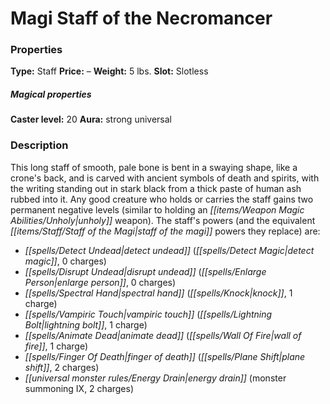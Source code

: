 ﻿---
Title: "Magi Staff of the Necromancer"
Type: "Staff"
Price: "–"
Weight: "5 lbs."
Slot: "Slotless"
Caster level: "20"
Aura: "strong universal"
Description: |
  "This long staff of smooth, pale bone is bent in a swaying shape, like a crone's back, and is carved with ancient symbols of death and spirits, with the writing standing out in stark black from a thick paste of human ash rubbed into it. Any good creature who holds or carries the staff gains two permanent negative levels (similar to holding an unholy weapon). The staff's powers (and the equivalent _staff of the magi powers_ they replace) are:
  The staff otherwise has the normal powers and abilities of a _staff of the magi_. If broken in a retributive strike, the bearer has a 25% chance to be transported to the Negative Energy Plane, a 50% chance to be transported to a random plane, and a 25% chance to be utterly destroyed. Rumor has it that the staff contains a hollow space to hold a lich's phylactery, though arcane scholars point out that no sane lich would keep his life essence in a magic item that explodes when broken."
Destruction: |
  "This item can be destroyed in the same manner as a normal _staff of the magi_. It is also destroyed immediately if a good cleric casts _heal_ on the staff while on the Positive Energy Plane."
Sources: "['Classic Treasures Revisited']"
---

# Magi Staff of the Necromancer

### Properties

**Type:** Staff **Price:** – **Weight:** 5 lbs. **Slot:** Slotless

##### Magical properties

**Caster level:** 20 **Aura:** strong universal

### Description

This long staff of smooth, pale bone is bent in a swaying shape, like a crone's back, and is carved with ancient symbols of death and spirits, with the writing standing out in stark black from a thick paste of human ash rubbed into it. Any good creature who holds or carries the staff gains two permanent negative levels (similar to holding an _[[items/Weapon Magic Abilities/Unholy|unholy]]_ weapon). The staff's powers (and the equivalent _[[items/Staff/Staff of the Magi|staff of the magi]]_ powers they replace) are:

* _[[spells/Detect Undead|detect undead]]_ (_[[spells/Detect Magic|detect magic]]_, 0 charges)
* _[[spells/Disrupt Undead|disrupt undead]]_ (_[[spells/Enlarge Person|enlarge person]]_, 0 charges)
* _[[spells/Spectral Hand|spectral hand]]_ (_[[spells/Knock|knock]]_, 1 charge)
* _[[spells/Vampiric Touch|vampiric touch]]_ (_[[spells/Lightning Bolt|lightning bolt]]_, 1 charge)
* _[[spells/Animate Dead|animate dead]]_ (_[[spells/Wall Of Fire|wall of fire]]_, 1 charge)
* _[[spells/Finger Of Death|finger of death]]_ (_[[spells/Plane Shift|plane shift]]_, 2 charges)
* _[[universal monster rules/Energy Drain|energy drain]]_ (monster summoning IX, 2 charges)